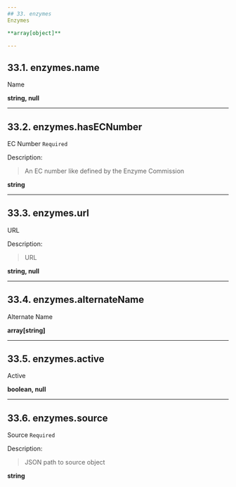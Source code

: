 ```yaml
---
## 33. enzymes
Enzymes  

**array[object]**

---
```

## 33.1. enzymes.name
Name  

**string, null**

---
## 33.2. enzymes.hasECNumber
EC Number  `Required`

Description:
> An EC number like defined by the Enzyme Commission  

**string**

---
## 33.3. enzymes.url
URL  

Description:
> URL  

**string, null**

---
## 33.4. enzymes.alternateName
Alternate Name  

**array[string]**

---
## 33.5. enzymes.active
Active  

**boolean, null**

---
## 33.6. enzymes.source
Source  `Required`

Description:
> JSON path to source object  

**string**
